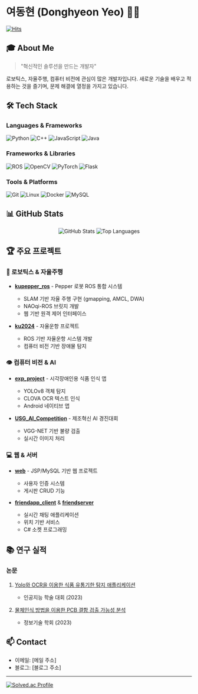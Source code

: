 # 여동현 (Donghyeon Yeo) 👨‍💻

[![Hits](https://hits.seeyoufarm.com/api/count/incr/badge.svg?url=https%3A%2F%2Fgithub.com%2Fyeodonghyeon1&count_bg=%2379C83D&title_bg=%23555555&icon=&icon_color=%23E7E7E7&title=hits&edge_flat=false)](https://hits.seeyoufarm.com)

## 🎓 About Me
> "혁신적인 솔루션을 만드는 개발자"

로보틱스, 자율주행, 컴퓨터 비전에 관심이 많은 개발자입니다.
새로운 기술을 배우고 적용하는 것을 즐기며, 문제 해결에 열정을 가지고 있습니다.

## 🛠 Tech Stack

### Languages & Frameworks
![Python](https://img.shields.io/badge/Python-3776AB?style=flat-square&logo=Python&logoColor=white)
![C++](https://img.shields.io/badge/C++-00599C?style=flat-square&logo=c%2B%2B&logoColor=white)
![JavaScript](https://img.shields.io/badge/JavaScript-F7DF1E?style=flat-square&logo=javascript&logoColor=black)
![Java](https://img.shields.io/badge/Java-007396?style=flat-square&logo=java&logoColor=white)

### Frameworks & Libraries
![ROS](https://img.shields.io/badge/ROS-22314E?style=flat-square&logo=ros&logoColor=white)
![OpenCV](https://img.shields.io/badge/OpenCV-5C3EE8?style=flat-square&logo=opencv&logoColor=white)
![PyTorch](https://img.shields.io/badge/PyTorch-EE4C2C?style=flat-square&logo=pytorch&logoColor=white)
![Flask](https://img.shields.io/badge/Flask-000000?style=flat-square&logo=flask&logoColor=white)

### Tools & Platforms
![Git](https://img.shields.io/badge/Git-F05032?style=flat-square&logo=git&logoColor=white)
![Linux](https://img.shields.io/badge/Linux-FCC624?style=flat-square&logo=linux&logoColor=black)
![Docker](https://img.shields.io/badge/Docker-2496ED?style=flat-square&logo=docker&logoColor=white)
![MySQL](https://img.shields.io/badge/MySQL-4479A1?style=flat-square&logo=mysql&logoColor=white)

## 📊 GitHub Stats

<p align="center">
  <img src="https://github-readme-stats.vercel.app/api?username=yeodonghyeon1&show_icons=true&theme=radical" alt="GitHub Stats" />
  <img src="https://github-readme-stats.vercel.app/api/top-langs/?username=yeodonghyeon1&layout=compact&theme=radical" alt="Top Languages" />
</p>

## 🏆 주요 프로젝트

### 🤖 로보틱스 & 자율주행
- [**kupepper_ros**](https://github.com/yeodonghyeon1/kupepper_ros) - Pepper 로봇 ROS 통합 시스템
  - SLAM 기반 자율 주행 구현 (gmapping, AMCL, DWA)
  - NAOqi-ROS 브릿지 개발
  - 웹 기반 원격 제어 인터페이스
  
- [**ku2024**](https://github.com/yeodonghyeon1/ku2024) - 자율운항 프로젝트
  - ROS 기반 자율운항 시스템 개발
  - 컴퓨터 비전 기반 장애물 탐지

### 👁️ 컴퓨터 비전 & AI
- [**exp_project**](https://github.com/yeodonghyeon1/exp_project) - 시각장애인용 식품 인식 앱
  - YOLOv8 객체 탐지
  - CLOVA OCR 텍스트 인식
  - Android 네이티브 앱
  
- [**USG_AI_Competition**](https://github.com/yeodonghyeon1/USG_AI_Competition) - 제조혁신 AI 경진대회
  - VGG-NET 기반 불량 검출
  - 실시간 이미지 처리

### 💻 웹 & 서버
- [**web**](https://github.com/yeodonghyeon1/web) - JSP/MySQL 기반 웹 프로젝트
  - 사용자 인증 시스템
  - 게시판 CRUD 기능
  
- [**friendapp_client**](https://github.com/yeodonghyeon1/friendapp_client) & [**friendserver**](https://github.com/yeodonghyeon1/friendserver)
  - 실시간 채팅 애플리케이션
  - 위치 기반 서비스
  - C# 소켓 프로그래밍

## 📚 연구 실적

### 논문
1. [Yolo와 OCR을 이용한 식품 유통기한 탐지 애플리케이션](https://www.dbpia.co.kr/journal/articleDetail?nodeId=NODE11554711)
   - 인공지능 학술 대회 (2023)
   
2. [물체인식 방법을 이용한 PCB 결함 검출 가능성 분석](https://www.dbpia.co.kr/journal/articleDetail?nodeId=NODE11652056)
   - 정보기술 학회 (2023)

## 📫 Contact
- 이메일: [메일 주소]
- 블로그: [블로그 주소]

---
[![Solved.ac Profile](http://mazassumnida.wtf/api/v2/generate_badge?boj=yeodonghyeon1)](https://solved.ac/yeodonghyeon1)